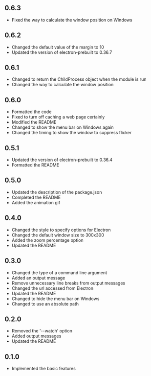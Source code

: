 ## 0.6.3
- Fixed the way to calculate the window position on Windows

## 0.6.2
- Changed the default value of the margin to 10
- Updated the version of electron-prebuilt to 0.36.7

## 0.6.1
- Changed to return the ChildProcess object when the module is run
- Changed the way to calculate the window position

## 0.6.0
- Formatted the code
- Fixed to turn off caching a web page certainly
- Modified the README
- Changed to show the menu bar on Windows again
- Changed the timing to show the window to suppress flicker

## 0.5.1
- Updated the version of electron-prebuilt to 0.36.4
- Formatted the README

## 0.5.0
- Updated the description of the package.json
- Completed the README
- Added the animation gif

## 0.4.0
- Changed the style to specify options for Electron
- Changed the default window size to 300x300
- Added the zoom percentage option
- Updated the README

## 0.3.0
- Changed the type of a command line argument
- Added an output message
- Remove unnecessary line breaks from output messages
- Changed the url accessed from Electron
- Updated the README
- Changed to hide the menu bar on Windows
- Changed to use an absolute path

## 0.2.0
- Removed the '--watch' option
- Added output messages
- Updated the README

## 0.1.0
- Implemented the basic features
